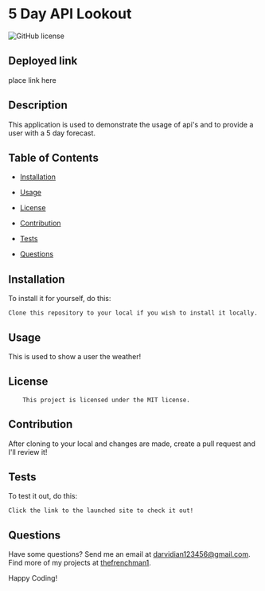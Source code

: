 # 5 Day API Lookout
  ![GitHub license](https://img.shields.io/badge/license-MIT-blue.svg)

  ## Deployed link

  place link here

  ## Description
  
  This application is used to demonstrate the usage of api's and to provide a user with a 5 day forecast.
  
  ## Table of Contents
  
  * [Installation](#installation)
  
  * [Usage](#usage)
  
  * [License](#license)

  * [Contribution](#contribution)
  
  * [Tests](#tests)
  
  * [Questions](#questions)
  
  
  ## Installation
  To install it for yourself, do this: 
  ```
  Clone this repository to your local if you wish to install it locally.
  ```
  
  ## Usage 
  
  This is used to show a user the weather!
  
  ## License
        This project is licensed under the MIT license.
  
  ## Contribution 
  
  After cloning to your local and changes are made, create a pull request and I'll review it!
  
  ## Tests 
  
  To test it out, do this: 
  
  ```
  Click the link to the launched site to check it out!
  ```
  
  
  ## Questions 
  
  Have some questions? Send me an email at darvidian123456@gmail.com. Find more of my projects at [thefrenchman1](https://github.com/thefrenchman1/).
  
  Happy Coding! 